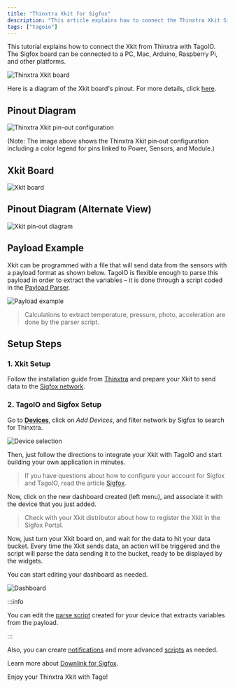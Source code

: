 ```yaml
---
title: "Thinxtra Xkit for Sigfox"
description: "This article explains how to connect the Thinxtra Xkit Sigfox board to TagoIO and other platforms, and provides a diagram of the Xkit board pinout for reference."
tags: ["tagoio"]
---
```


This tutorial explains how to connect the Xkit from Thinxtra with TagoIO. The
Sigfox board can be connected to a PC, Mac, Arduino, Raspberry Pi, and other
platforms.

![Thinxtra Xkit board](/docs_imagem/tagoio/thinxtra-xkit-for-sigfox-2.png)

Here is a diagram of the Xkit board's pinout. For more details, click
[here](https://www.thinxtra.com/xkit/).

## Pinout Diagram

![Thinxtra Xkit pin-out configuration](/docs_imagem/tagoio/thinxtra-xkit-for-sigfox-2.png)

(Note: The image above shows the Thinxtra Xkit pin‑out configuration including a
color legend for pins linked to Power, Sensors, and Module.)

## Xkit Board

![Xkit board](/docs_imagem/tagoio/thinxtra-xkit-for-sigfox-2.png)

## Pinout Diagram (Alternate View)

![Xkit pin‑out diagram](/docs_imagem/tagoio/xkit_pinout-Sgw.png)

## Payload Example

Xkit can be programmed with a file that will send data from the sensors with a
payload format as shown below. TagoIO is flexible enough to parse this payload
in order to extract the variables – it is done through a script coded in the
[Payload Parser](/docs/tagocore/resources/device/payload-parser.md).

![Payload example](/docs_imagem/tagoio/paylot_xkit-i8s.png)

> Calculations to extract temperature, pressure, photo, acceleration are done by
> the parser script.

## Setup Steps

### 1. Xkit Setup

Follow the installation guide from [Thinxtra](https://www.thinxtra.com/xkit/)
and prepare your Xkit to send data to the
[Sigfox network](/docs/tagoio/integrations/networks/sigfox/sigfox.md).

### 2. TagoIO and Sigfox Setup

Go to **[Devices](https://admin.tago.io/devices)**, click on _Add Devices_, and
filter network by Sigfox to search for Thinxtra.

![Device selection](/docs_imagem/tagoio/thinxtra_selection_tagoio-PIU.png)

Then, just follow the directions to integrate your Xkit with TagoIO and start
building your own application in minutes.

> If you have questions about how to configure your account for Sigfox and
> TagoIO, read the article
> [Sigfox](/docs/tagoio/integrations/networks/sigfox/sigfox.md).

Now, click on the new dashboard created (left menu), and associate it with the
device that you just added.

> Check with your Xkit distributor about how to register the Xkit in the Sigfox
> Portal.

Now, just turn your Xkit board on, and wait for the data to hit your data
bucket. Every time the Xkit sends data, an action will be triggered and the
script will parse the data sending it to the bucket, ready to be displayed by
the widgets.

You can start editing your dashboard as needed.

![Dashboard](/docs_imagem/tagoio/thinxtra_Dash-7pM.png)

:::info

You can edit the [parse script](/docs/tagocore/resources/device/payload-parser.md) created
for your device that extracts variables from the payload.

:::

Also, you can create
[notifications](/docs/tagoio/getting-started/notification.md) and more advanced
[scripts](/docs/tagoio/analysis/creating-analysis.md) as needed.

Learn more about
[Downlink for Sigfox](/docs/tagoio/integrations/networks/sigfox/sigfox-downlink.md).

Enjoy your Thinxtra Xkit with Tago!
